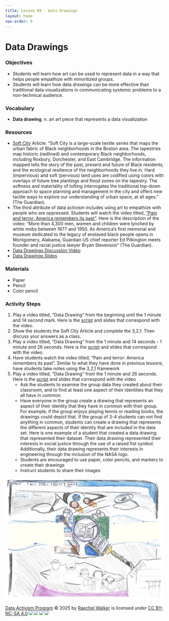 ```yaml
---
title: Lesson 09 - Data Drawings 
layout: home
nav-order: 9
---
```


#  Data Drawings


### Objectives
- Students will learn how art can be used to represent data in a way that helps people empathize with minoritized groups.
- Students will learn how data drawings can be more effective than traditional data visualizations  in communicating systemic problems to a non-technical audience.

### Vocabulary
- **Data drawing**, n. an art piece that represents a data visualization 


### Resources
- <a href = "https://justpractice.work">Soft City</a> Article: “Soft City is a large-scale textile series that maps the urban fabric of Black neighborhoods in the Boston area. The tapestries map historic (redlined) and contemporary Black neighborhoods, including Roxbury, Dorchester, and East Cambridge. The information mapped tells the story of the past, present and future of Black residents, and the ecological resilience of the neighborhoods they live in. Hard (impervious) and soft (pervious) land uses are codified using colors with overlays of future tree plantings and flood zones on the tapestry. The softness and materiality of tufting interrogates the traditional top-down approach to space planning and management in the city and offers new tactile ways to explore our understanding of urban space, at all ages.” (The Guardian).
- The third attribute of data activism includes using art to empathize with people who are oppressed. Students will watch the video titled, <a href = "https://www.youtube.com/watch?v=Zg1HvexuNKM">“Pain and terror: America remembers its past”</a>. Here is the description of the video: “More than 4,300 men, women and children were lynched by white mobs between 1877 and 1950. As America’s first memorial and museum dedicated to the legacy of enslaved black people opens in Montgomery, Alabama, Guardian US chief reporter Ed Pilkington meets founder and racial justice lawyer Bryan Stevenson” (The Guardian). 
- <a href = "https://classroom.google.com/c/Njk0MDcwMTM3ODU5/m/Njk1MTYzNjQwNjA5/details">Data Drawings Discussion Video</a>
- <a href = "https://drive.google.com/file/d/1Aws59wkvTKvrxqTjTW9G2sYp9JcO1kOs/view?usp=drive_link"> Data Drawings Slides</a>

### Materials
- Paper
- Pencil
- Color pencil

### Activity Steps
1. Play a video titled, “Data Drawing” from the beginning until the 1 minute and 14 second mark. Here is the <a href = "https://docs.google.com/document/d/1I059-47JF55rZhHU2HQMIQZCQzU3REPDsEPst9cFMcg/edit?tab=t.0">script</a> and slides that correspond with the video. 
2. Show the students the Soft City Article and complete the 3,2,1. Then discuss your answers as a class. 
3. Play a video titled, “Data Drawing” from the 1 minute and 14 seconds - 1 minute and 26 seconds. Here is the <a href = "https://docs.google.com/document/d/12jBqA6fD9xqqq8MPL1hOvKuQjF3mwRTpVcTA2DGdXAk/edit?tab=t.0">script</a> and slides that correspond with the video. 
4. Have students watch the video titled, “Pain and terror: America remembers its past”. Similar to what they have done in previous lessons, have students take notes using the 3,2,1 framework
5. Play a video titled, “Data Drawing” from the 1 minute and 26 seconds. Here is the <a href = "https://docs.google.com/document/d/1TqT7Q24IlyODISezO6p7x7ytxLvCyYErOH5kuMqpoxI/edit?tab=t.0">script</a> and slides that correspond with the video
    - Ask the students to examine the group data they created about their classroom, and to find at least one aspect of their identities that they all have in common.
    - Have everyone in the group create a drawing that represents an aspect of their identity that they have in common with their group. For example, if the group enjoys playing tennis or reading books, the drawings could depict that. If the group of 3-4 students can not find anything in common, students can create a drawing that represents the different aspects of their identity that are included in the data set. Here is one example of a student that created a data drawing that represented their dataset. Their data drawing represented their interests in social justice through the use of a raised fist symbol. Additionally, their data drawing represents their interests in engineering through the inclusion of the NASA logo.
    - Students are encouraged to use paper, color pencils, and markers to create their drawings
    - Instruct students to share their images
<img src = "images/data-drawing.png" alt = "data drawing">






<a href="https://creativecommons.org">Data Activism Program</a> © 2025 by <a href="https://creativecommons.org">Raechel Walker</a> is licensed under <a href="https://creativecommons.org/licenses/by-nc-sa/4.0/">CC BY-NC-SA 4.0</a><img src="https://mirrors.creativecommons.org/presskit/icons/cc.svg" style="max-width: 1em;max-height:1em;margin-left: .2em;"><img src="https://mirrors.creativecommons.org/presskit/icons/by.svg" style="max-width: 1em;max-height:1em;margin-left: .2em;"><img src="https://mirrors.creativecommons.org/presskit/icons/nc.svg" style="max-width: 1em;max-height:1em;margin-left: .2em;"><img src="https://mirrors.creativecommons.org/presskit/icons/sa.svg" style="max-width: 1em;max-height:1em;margin-left: .2em;">